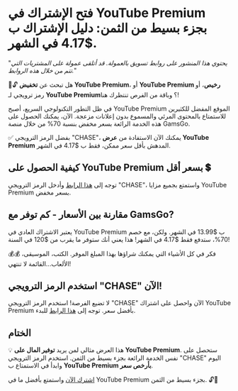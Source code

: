 # فتح الإشتراك في YouTube Premium بجزء بسيط من الثمن: دليل الإشتراك ب $4.17 في الشهر. #

"*يحتوي هذا المنشور على روابط تسويق بالعمولة. قد أتلقى عمولة على المشتريات التي تتم من خلال هذه الروابط.*" 

🎉🔓 هل تبحث عن **تخفيض YouTube Premium**، أو **YouTube Premium رخيص**، أو رمز ترويجي لـ **YouTube Premium**؟ وباقة من الفرص تنتظرك هنا! 

في ظل التطور التكنولوجي السريع، أصبح YouTube Premium الموقع المفضل للكثيرين للاستمتاع بالمحتوى المرئي والمسموع بدون إعلانات مزعجة. الآن، يمكنك الحصول على هذه الخدمة الرائعة بسعر مخفض بنسبة 70% من خلال منصة GamsGo. 

✅ بفضل الرمز الترويجي "CHASE"، يمكنك الآن الاستفادة من **عرض YouTube Premium** المدهش بأقل سعر ممكن، فقط ب $4.17 في الشهر. 

## كيفية الحصول على YouTube Premium بسعر أقل 💲 ##

توجه إلى [هذا الرابط](https://www.gamsgo.com/partner/ykeX7B) وأدخل الرمز الترويجي "CHASE"، واستمتع بجميع مزايا YouTube Premium بسعر مخفض.

## مقارنة بين الأسعار - كم توفر مع GamsGo? ##

يعتبر الاشتراك العادي في YouTube Premium ب $13.99 في الشهر. ولكن، مع خصم 70%، ستدفع فقط $4.17 في الشهر! هذا يعني أنك ستوفر ما يقرب من $120 في السنة! 

💰💰 فكر في كل الأشياء التي يمكنك شراؤها بهذا المبلغ الموفر. الكتب، الموسيقى، الألعاب...القائمة لا تنتهي!

## استخدم الرمز الترويجي "CHASE" الآن! ##

لا تضيع الفرصة! استخدم الرمز الترويجي "CHASE" الآن واحصل على اشتراك YouTube Premium بأفضل سعر. توجه إلى [هذا الرابط](https://www.gamsgo.com/partner/ykeX7B) للبدء.

## الختام ##

💡 هذا العرض مثالي لمن يريد **توفير المال على YouTube Premium**. ستحصل على نفس الخدمة الرائعة بجزء بسيط من الثمن. استخدم الرمز الترويجي "CHASE" اليوم وابدأ في الاستمتاع ب **YouTube Premium بأرخص سعر**. 

[اشترك الآن](https://www.gamsgo.com/partner/ykeX7B) واستمتع بأفضل ما في YouTube Premium بجزء بسيط من الثمن. 🔓🎉